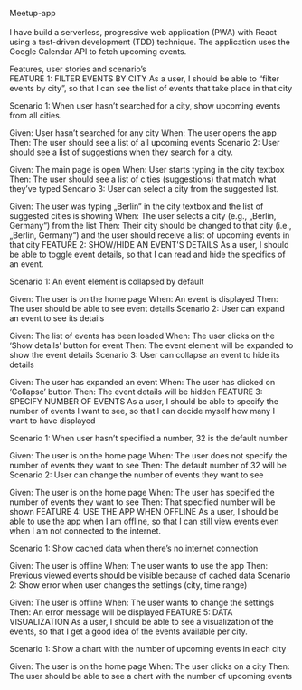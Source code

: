 Meetup-app <br>
<br>
I have build a serverless, progressive web application (PWA) with React using a test-driven development (TDD) technique. The application uses the Google Calendar API to fetch upcoming events.

Features, user stories and scenario’s <br>
FEATURE 1: FILTER EVENTS BY CITY As a user, I should be able to “filter events by city”, so that I can see the list of events that take place in that city

Scenario 1: When user hasn’t searched for a city, show upcoming events from all cities.

Given: User hasn’t searched for any city
When: The user opens the app
Then: The user should see a list of all upcoming events
Scenario 2: User should see a list of suggestions when they search for a city.

Given: The main page is open
When: User starts typing in the city textbox
Then: The user should see a list of cities (suggestions) that match what they’ve typed
Sencario 3: User can select a city from the suggested list.

Given: The user was typing „Berlin“ in the city textbox and the list of suggested cities is showing
When: The user selects a city (e.g., „Berlin, Germany“) from the list
Then: Their city should be changed to that city (i.e., „Berlin, Germany“) and the user should receive a list of upcoming events in that city
FEATURE 2: SHOW/HIDE AN EVENT'S DETAILS As a user, I should be able to toggle event details, so that I can read and hide the specifics of an event.

Scenario 1: An event element is collapsed by default

Given: The user is on the home page
When: An event is displayed
Then: The user should be able to see event details
Scenario 2: User can expand an event to see its details

Given: The list of events has been loaded
When: The user clicks on the ‘Show details’ button for event
Then: The event element will be expanded to show the event details
Scenario 3: User can collapse an event to hide its details

Given: The user has expanded an event
When: The user has clicked on ‘Collapse’ button
Then: The event details will be hidden
FEATURE 3: SPECIFY NUMBER OF EVENTS As a user, I should be able to specify the number of events I want to see, so that I can decide myself how many I want to have displayed

Scenario 1: When user hasn’t specified a number, 32 is the default number

Given: The user is on the home page
When: The user does not specify the number of events they want to see
Then: The default number of 32 will be
Scenario 2: User can change the number of events they want to see

Given: The user is on the home page
When: The user has specified the number of events they want to see
Then: That specified number will be shown
FEATURE 4: USE THE APP WHEN OFFLINE As a user, I should be able to use the app when I am offline, so that I can still view events even when I am not connected to the internet.

Scenario 1: Show cached data when there’s no internet connection

Given: The user is offline
When: The user wants to use the app
Then: Previous viewed events should be visible because of cached data
Scenario 2: Show error when user changes the settings (city, time range)

Given: The user is offline
When: The user wants to change the settings
Then: An error message will be displayed
FEATURE 5: DATA VISUALIZATION As a user, I should be able to see a visualization of the events, so that I get a good idea of the events available per city.

Scenario 1: Show a chart with the number of upcoming events in each city

Given: The user is on the home page
When: The user clicks on a city
Then: The user should be able to see a chart with the number of upcoming events
